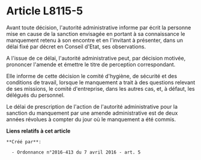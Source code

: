 # Article L8115-5

Avant toute décision, l'autorité administrative informe par écrit la personne mise en cause de la sanction envisagée en
portant à sa connaissance le manquement retenu à son encontre et en l'invitant à présenter, dans un délai fixé par décret en
Conseil d'Etat, ses observations.

A l'issue de ce délai, l'autorité administrative peut, par décision motivée, prononcer l'amende et émettre le titre de
perception correspondant.

Elle informe de cette décision le comité d'hygiène, de sécurité et des conditions de travail, lorsque le manquement a trait à
des questions relevant de ses missions, le comité d'entreprise, dans les autres cas, et, à défaut, les délégués du personnel.

Le délai de prescription de l'action de l'autorité administrative pour la sanction du manquement par une amende
administrative est de deux années révolues à compter du jour où le manquement a été commis.

**Liens relatifs à cet article**

	**Créé par**:

	  - Ordonnance n°2016-413 du 7 avril 2016 - art. 5
